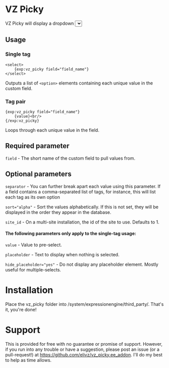 VZ Picky
========

VZ Picky will display a dropdown <select> list of all the unique values for a particular custom field. Perfect for advanced search forms! You can also use it as a tag pair to loop through the unique values and generate your own markup.

Usage
-----

### Single tag

    <select>
        {exp:vz_picky field="field_name"}
    </select>

Outputs a list of `<option>` elements containing each unique value in the custom field.

### Tag pair

    {exp:vz_picky field="field_name"}
        {value}<br/>
    {/exp:vz_picky}

Loops through each unique value in the field.

Required parameter
------------------

`field` - The short name of the custom field to pull values from.

Optional parameters
-------------------

`separator` - You can further break apart each value using this parameter. If a field contains a comma-separated list of tags, for instance, this will list each tag as its own option

`sort="alpha"` - Sort the values alphabetically. If this is not set, they will be displayed in the order they appear in the database.

`site_id` - On a multi-site installation, the id of the site to use. Defaults to 1.

#### The following parameters only apply to the single-tag usage:

`value` - Value to pre-select.

`placeholder` - Text to display when nothing is selected.

`hide_placeholder="yes"` - Do not display any placeholder element. Mostly useful for multiple-selects.

Installation
============

Place the vz_picky folder into /system/expressionengine/third_party/. That's it, you're done!

Support
=======

This is provided for free with no guarantee or promise of support. However, if you run into any trouble or have a suggestion, please post an issue (or a pull-request!) at https://github.com/elivz/vz_picky.ee_addon. I'll do my best to help as time allows.